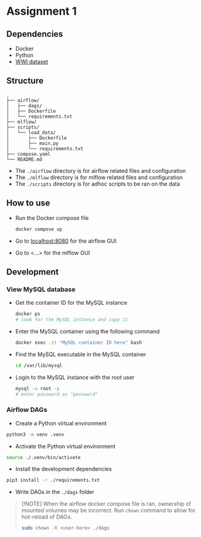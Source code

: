 # Assignment 1

## Dependencies

- Docker
- Python
- [WWI dataset](https://www.kaggle.com/datasets/pauloviniciusornelas/wwimporters)

## Structure

```
.
├── airflow/
│   ├── dags/
│   ├── Dockerfile
│   └── requirements.txt
├── mlflow/
├── scripts/
│   └── load_data/
│       ├── Dockerfile
│       ├── main.py
│       └── requirements.txt
├── compose.yaml
└── README.md
```

- The `./airflow` directory is for airflow related files and configuration
- The `./mlflow` directory is for mlflow related files and configuration
- The `./scripts` directory is for adhoc scripts to be ran on the data

## How to use

- Run the Docker compose file

  ```bash
  docker compose up
  ```

- Go to <localhost:8080> for the airflow GUI

- Go to \<...> for the mlflow GUI

## Development

### View MySQL database

- Get the container ID for the MySQL instance

  ```bash
  docker ps
  # look for the MySQL instance and copy it
  ```

- Enter the MySQL container using the following command

  ```bash
  docker exec -it "MySQL container ID here" bash
  ```

- Find the MySQL executable in the MySQL container

  ```bash
  cd /var/lib/mysql
  ```

- Login to the MySQL instance with the root user

  ```bash
  mysql -u root -p
  # enter password as "password"
  ```

### Airflow DAGs

- Create a Python virtual environment

```bash
python3 -m venv .venv
```

- Activate the Python virtual environment

```bash
source ./.venv/bin/activate
```

- Install the development dependencies

```bash
pip3 install -r ./requirements.txt
```

- Write DAGs in the `./dags` folder

> \[!NOTE\]
> When the airflow docker compose file is ran, ownership of mounted volumes may be incorrect. Run `chown` command to allow for hot-reload of DAGs.
>
> ```bash
> sudo chown -R <user-here> ./dags
> ```
